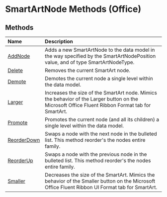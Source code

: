 
# SmartArtNode Methods (Office)

## Methods



|**Name**|**Description**|
|:-----|:-----|
| [AddNode](f3022423-4416-ab89-ff89-e6c46d65f42c.md)|Adds a new SmartArtNode to the data model in the way specified by the SmartArtNodePosition value, and of type SmartArtNodeType.|
| [Delete](916b7ddb-7ec1-64d7-6c8f-0bc6de389026.md)|Removes the current SmartArt node. |
| [Demote](075882bd-5784-9ba3-daed-065f4bf2c86e.md)|Demotes the current node a single level within the data model.|
| [Larger](d3fba84c-679c-a1bb-4ea5-85b790b6012e.md)|Increases the size of the SmartArt node. Mimics the behavior of the Larger button on the Microsoft Office Fluent Ribbon Format tab for SmartArt.|
| [Promote](806dae89-7a05-7597-70dc-ad297c79fbff.md)|Promotes the current node (and all its children) a single level within the data model.|
| [ReorderDown](0e927b37-08b4-639d-dab3-936d1d473d20.md)|Swaps a node with the next node in the bulleted list. This method reorder's the nodes entire family.|
| [ReorderUp](8c33b3cc-3d28-8959-c2ec-6e38ae07fcd2.md)|Swaps a node with the previous node in the bulleted list. This method reorder's the nodes entire family.|
| [Smaller](8e64f2f3-b3bd-b0a2-b3d2-d45a8a9a8fc7.md)|Decreases the size of the SmartArt. Mimics the behavior of the Smaller button on the Microsoft Office Fluent Ribbon UI Format tab for SmartArt.|
